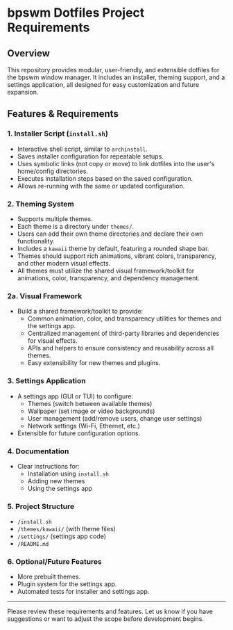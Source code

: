 # bpswm Dotfiles Project Requirements

## Overview
This repository provides modular, user-friendly, and extensible dotfiles for the bpswm window manager. It includes an installer, theming support, and a settings application, all designed for easy customization and future expansion.

## Features & Requirements

### 1. Installer Script (`install.sh`)
- Interactive shell script, similar to `archinstall`.
- Saves installer configuration for repeatable setups.
- Uses symbolic links (not copy or move) to link dotfiles into the user's home/config directories.
- Executes installation steps based on the saved configuration.
- Allows re-running with the same or updated configuration.

### 2. Theming System
- Supports multiple themes.
- Each theme is a directory under `themes/`.
- Users can add their own theme directories and declare their own functionality.
- Includes a `kawaii` theme by default, featuring a rounded shape bar.
- Themes should support rich animations, vibrant colors, transparency, and other modern visual effects.
- All themes must utilize the shared visual framework/toolkit for animations, color, transparency, and dependency management.

### 2a. Visual Framework
- Build a shared framework/toolkit to provide:
  - Common animation, color, and transparency utilities for themes and the settings app.
  - Centralized management of third-party libraries and dependencies for visual effects.
  - APIs and helpers to ensure consistency and reusability across all themes.
  - Easy extensibility for new themes and plugins.

### 3. Settings Application
- A settings app (GUI or TUI) to configure:
  - Themes (switch between available themes)
  - Wallpaper (set image or video backgrounds)
  - User management (add/remove users, change user settings)
  - Network settings (Wi-Fi, Ethernet, etc.)
- Extensible for future configuration options.

### 4. Documentation
- Clear instructions for:
  - Installation using `install.sh`
  - Adding new themes
  - Using the settings app

### 5. Project Structure
- `/install.sh`
- `/themes/kawaii/` (with theme files)
- `/settings/` (settings app code)
- `/README.md`

### 6. Optional/Future Features
- More prebuilt themes.
- Plugin system for the settings app.
- Automated tests for installer and settings app.

---

Please review these requirements and features. Let us know if you have suggestions or want to adjust the scope before development begins.